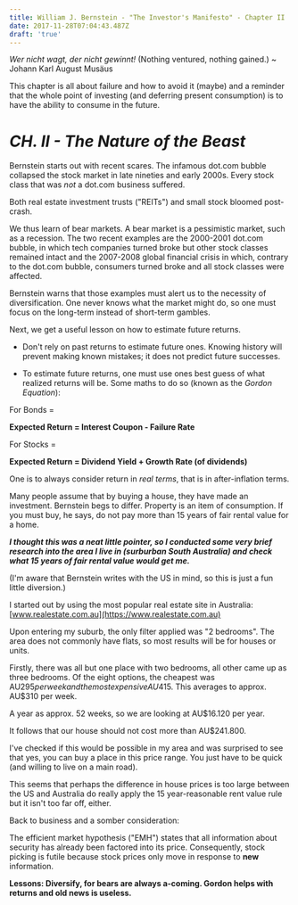 ```yaml
---
title: William J. Bernstein - "The Investor's Manifesto" - Chapter II
date: 2017-11-28T07:04:43.487Z
draft: 'true'
---
```

*Wer nicht wagt, der nicht gewinnt!* (Nothing ventured, nothing gained.) ~ Johann Karl August Musäus

This chapter is all about failure and how to avoid it (maybe) and a reminder that the whole point of investing (and deferring present consumption) is to have the ability to consume in the future.  

# *CH. II - The Nature of the Beast*

Bernstein starts out with recent scares. The infamous dot.com bubble collapsed the stock market in late nineties and early 2000s. Every stock class that was *not* a dot.com business suffered. 

Both real estate investment trusts ("REITs") and small stock bloomed post-crash. 

We thus learn of bear markets. A bear market is a pessimistic market, such as a recession. The two recent examples are the 2000-2001 dot.com bubble, in which tech companies turned broke but other stock classes remained intact and the 2007-2008 global financial crisis in which, contrary to the dot.com bubble, consumers turned broke and all stock classes were affected.

Bernstein warns that those examples must alert us to the necessity of diversification. One never knows what the market might do, so one must focus on the long-term instead of short-term gambles.

Next, we get a useful lesson on how to estimate future returns.

- Don't rely on past returns to estimate future ones. 
Knowing history will prevent making known mistakes; it does not predict future successes. 

- To estimate future returns, one must use ones best guess of what realized returns will be.
Some maths to do so (known as the *Gordon Equation*):

For Bonds =

**Expected Return = Interest Coupon - Failure Rate**

For Stocks =

**Expected Return = Dividend Yield + Growth Rate (of dividends)**

One is to always consider return in *real terms*, that is in after-inflation terms.

Many people assume that by buying a house, they have made an investment. Bernstein begs to differ. Property is an item of consumption. If you must buy, he says, do not pay more than 15 years of fair rental value for a home. 

***I thought this was a neat little pointer, so I conducted some very brief research into the area I live in (surburban South Australia) and check what 15 years of fair rental value would get me.***

(I'm aware that Bernstein writes with the US in mind, so this is just a fun little diversion.)

I started out by using the most popular real estate site in Australia: [www.realestate.com.au](https://www.realestate.com.au)

Upon entering my suburb, the only filter applied was "2 bedrooms". The area does not commonly have flats, so most results will be for houses or units.

Firstly, there was all but one place with two bedrooms, all other came up as three bedrooms. Of the eight options, the cheapest was AU$295 per week and the most expensive AU$415. This averages to approx. AU$310 per week.

A year as approx. 52 weeks, so we are looking at AU$16.120 per year. 

It follows that our house should not cost more than AU$241.800. 

I've checked if this would be possible in my area and was surprised to see that yes, you can buy a place in this price range. You just have to be quick (and willing to live on a main road).

This seems that perhaps the difference in house prices is too large between the US and Australia do really apply the 15 year-reasonable rent value rule but it isn't too far off, either.

Back to business and a somber consideration:

The efficient market hypothesis ("EMH") states that all information about security has already been factored into its price. Consequently, stock picking is futile because stock prices only move in response to **new** information.

**Lessons: Diversify, for bears are always a-coming. Gordon helps with returns and old news is useless.**






